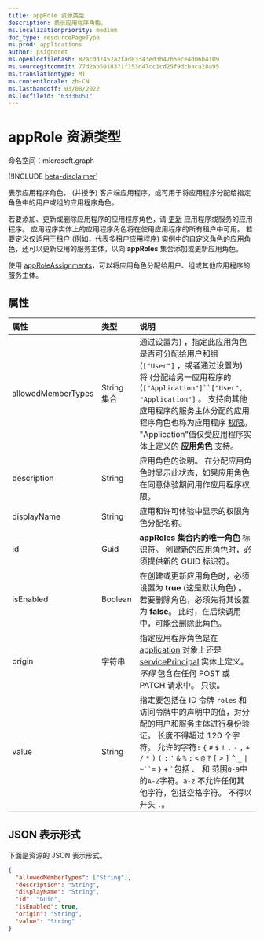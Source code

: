 ```yaml
---
title: appRole 资源类型
description: 表示应用程序角色。
ms.localizationpriority: medium
doc_type: resourcePageType
ms.prod: applications
author: psignoret
ms.openlocfilehash: 82acdd7452a2fad83343ed3b47b5ece4d06b4109
ms.sourcegitcommit: 77d2ab5018371f153d47cc1cd25f9dcbaca28a95
ms.translationtype: MT
ms.contentlocale: zh-CN
ms.lasthandoff: 03/08/2022
ms.locfileid: "63336051"
---
```

# <a name="approle-resource-type"></a>appRole 资源类型

命名空间：microsoft.graph

[!INCLUDE [beta-disclaimer](../../includes/beta-disclaimer.md)]

表示应用程序角色， (并授予) 客户端应用程序，或可用于将应用程序分配给指定角色中的用户或组的应用程序角色。 

若要添加、更新或删除应用程序的应用程序角色，请 [更新](../api/application-update.md) 应用程序或服务的应用程序。 应用程序实体上的应用程序角色将在使用应用程序的所有租户中可用。 若要定义仅适用于租户 (例如，代表多租户应用程序) 实例中的自定义角色的应用角色，还可以更新应用的服务主体，以向 **appRoles** 集合添加或更新应用角色。[](../api/serviceprincipal-update.md)

使用 [appRoleAssignments](approleassignment.md)，可以将应用角色分配给用户、组或其他应用程序的服务主体。

## <a name="properties"></a>属性

| 属性   | 类型 |说明|
|:---------------|:--------|:----------|
|allowedMemberTypes|String 集合|通过设置为) ，指定此应用角色是否可分配给用户和组 (`["User"]` ，或者通过设置为) 将 (分配给另一应用程序的 (`["Application"]``["User", "Application"]` 。 支持向其他应用程序的服务主体分配的应用程序角色也称为应用程序 [权限](/graph/auth/auth-concepts#microsoft-graph-permissions)。 "Application"值仅受应用程序实体上定义的 **应用角色** 支持。 |
|description|String|应用角色的说明。 在分配应用角色时显示此状态，如果应用角色在同意体验期间用作应用程序权限。|
|displayName|String|应用和许可体验中显示的权限角色分配名称。|
|id|Guid|**appRoles 集合内的唯一角色** 标识符。 创建新的应用角色时，必须提供新的 GUID 标识符。 |
|isEnabled|Boolean|在创建或更新应用角色时，必须设置为 **true** (这是默认角色) 。 若要删除角色，必须先将其设置为 **false**。  此时，在后续调用中，可能会删除此角色。|
|origin|字符串| 指定应用程序角色是在 [application](application.md) 对象上还是 [servicePrincipal](serviceprincipal.md) 实体上定义。 _不得_ 包含在任何 POST 或 PATCH 请求中。 只读。 |
|value|String|指定要包括在 ID 令牌 `roles` 和访问令牌中的声明中的值，对分配的用户和服务主体进行身份验证。 长度不得超过 120 个字符。 允许的字符`:` `{` `#` `$` `!` `.` `-` `,` `+` `/` `*` `)` `(` `:` `'` `&` `%` `;` <code>&lt;</code> `@` `?` `[` <code>&gt;</code> `]` `^` `_` <code>&#124;</code> `~``=` `}` `+` <code>&#96;</code>包括 、 和 范围`0-9`中的`A-Z`字符。`a-z` 不允许任何其他字符，包括空格字符。 不得以 开头 `.`。 |

## <a name="json-representation"></a>JSON 表示形式

下面是资源的 JSON 表示形式。

<!-- {
  "blockType": "resource",
  "optionalProperties": [

  ],
  "@odata.type": "microsoft.graph.appRole"
}-->

```json
{
  "allowedMemberTypes": ["String"],
  "description": "String",
  "displayName": "String",
  "id": "Guid",
  "isEnabled": true,
  "origin": "String",
  "value": "String"
}
```

<!-- uuid: 8fcb5dbc-d5aa-4681-8e31-b001d5168d79
2015-10-25 14:57:30 UTC -->
<!--
{
  "type": "#page.annotation",
  "description": "appRole resource",
  "keywords": "",
  "section": "documentation",
  "tocPath": "",
  "suppressions": []
}
-->


